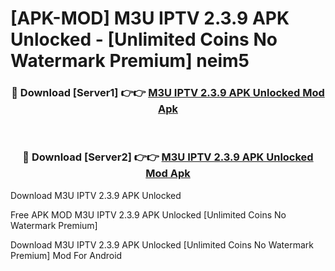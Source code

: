 # [APK-MOD] M3U IPTV 2.3.9 APK Unlocked - [Unlimited Coins No Watermark Premium] neim5



<div align="center">
<h3>🔴 Download [Server1] 👉👉 <a href="https://momento.my/?title=M3U_IPTV_2.3.9_APK_Unlocked">M3U IPTV 2.3.9 APK Unlocked Mod Apk</a></h3><br>

<h3>🔴 Download [Server2] 👉👉 <a href="https://momento.my/?title=M3U_IPTV_2.3.9_APK_Unlocked">M3U IPTV 2.3.9 APK Unlocked Mod Apk</a></h3>
</div>



Download M3U IPTV 2.3.9 APK Unlocked 

Free APK MOD M3U IPTV 2.3.9 APK Unlocked [Unlimited Coins No Watermark Premium]

Download M3U IPTV 2.3.9 APK Unlocked [Unlimited Coins No Watermark Premium] Mod For Android
